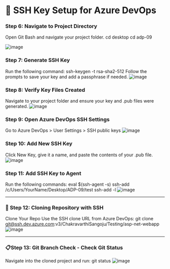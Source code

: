 # 🔐 SSH Key Setup for Azure DevOps
### Step 6: Navigate to Project Directory
Open Git Bash and navigate your project folder.
cd desktop
cd adp-09

![image](https://github.com/user-attachments/assets/737a6507-6de9-4bb5-9d94-e3a8ae955b6f)

### Step 7: Generate SSH Key
Run the following command:
ssh-keygen -t rsa-sha2-512
Follow the prompts to save your key and add a passphrase if needed.
![image](https://github.com/user-attachments/assets/fc7102d3-78da-42d6-92b9-60759e7be98d)

### Step 8: Verify Key Files Created
Navigate to your project folder and ensure your key and .pub files were generated.
![image](https://github.com/user-attachments/assets/372b13f0-757b-4276-b958-10ee789d6141)


### Step 9: Open Azure DevOps SSH Settings
Go to Azure DevOps > User Settings > SSH public keys
![image](https://github.com/user-attachments/assets/c7b4808b-8bac-4544-b519-927b3f53a7b5)


### Step 10: Add New SSH Key
Click New Key, give it a name, and paste the contents of your .pub file.
![image](https://github.com/user-attachments/assets/d69072b9-12ab-4dc7-9195-b6033f2aeb31)


### Step 11: Add SSH Key to Agent
Run the following commands:
eval $(ssh-agent -s)
ssh-add /c/Users/YourName/Desktop/ADP-09/test
ssh-add -l
![image](https://github.com/user-attachments/assets/b5a74881-5460-43d6-8c12-7774645d4ba0)

 ________________________________________
### 🔄 Step 12: Cloning Repository with SSH
Clone Your Repo
Use the SSH clone URL from Azure DevOps:
git clone git@ssh.dev.azure.com:v3/ChakravarthiSangoju/Testing/asp-net-webapp
![image](https://github.com/user-attachments/assets/bf0a44fa-57e8-43ce-bccb-23be22543560)

________________________________________
### 📋Step 13: Git Branch Check -  Check Git Status
Navigate into the cloned project and run:
git status
![image](https://github.com/user-attachments/assets/4aeb575c-dc83-45e1-b092-69eb3443c541)

